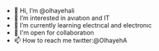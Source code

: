 - 👋 Hi, I’m @olhayehali
- 👀 I’m interested in avıatıon and IT
- 🌱 I’m currently learning electrıcal and electronıc
- 💞️ I'm open for collaboratıon
- 📫 How to reach me twıtter:@OlhayehA

<!---
olhayehali/olhayehali is a ✨ special ✨ repository because its `README.md` (this file) appears on your GitHub profile.
You can click the Preview link to take a look at your changes.
--->
